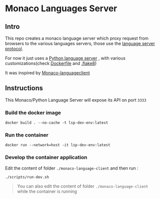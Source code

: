 # Monaco Languages Server

## Intro

This repo creates a monaco language server which proxy request from browsers to the various languages servers, those use the [language server protocol](https://microsoft.github.io/language-server-protocol/).

For now it just uses a [Python language server](https://github.com/python-lsp/python-lsp-server) , with various customizations(check [Dockerfile](/Dockerfile) and [.flake8](/monaco-language-client/.flake8))

It was inspired by [Monaco-languageclient](https://github.com/TypeFox/monaco-languageclient)

## Instructions

This Monaco/Python Language Server  will expose its API on port `3333`

### Build the docker image

```
docker build . --no-cache -t lsp-dev-env:latest
```

### Run the container

```
docker run --network=host -it lsp-dev-env:latest
```

### Develop the container application

Edit the content of folder `./monaco-language-client` and then run :

```
./scripts/run-dev.sh
```

> You can also edit the content of folder `./monaco-language-client` while the container is running
